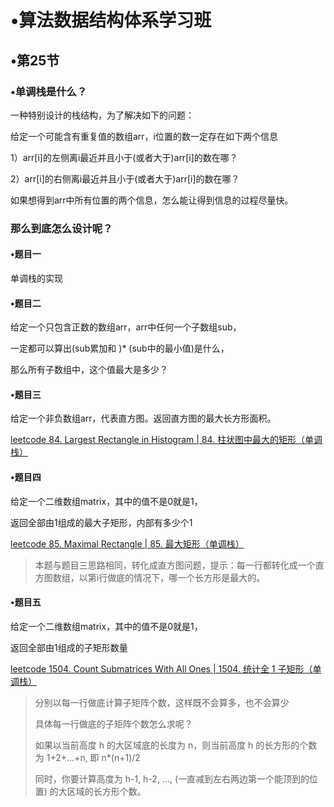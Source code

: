 # •算法数据结构体系学习班

## •第25节

### •单调栈是什么？

一种特别设计的栈结构，为了解决如下的问题：

给定一个可能含有重复值的数组arr，i位置的数一定存在如下两个信息

1）arr[i]的左侧离i最近并且小于(或者大于)arr[i]的数在哪？

2）arr[i]的右侧离i最近并且小于(或者大于)arr[i]的数在哪？

如果想得到arr中所有位置的两个信息，怎么能让得到信息的过程尽量快。

### 那么到底怎么设计呢？

#### •题目一

单调栈的实现

#### •题目二

给定一个只包含正数的数组arr，arr中任何一个子数组sub，

一定都可以算出(sub累加和 )* (sub中的最小值)是什么，

那么所有子数组中，这个值最大是多少？

#### •题目三

给定一个非负数组arr，代表直方图。返回直方图的最大长方形面积。

[leetcode 84. Largest Rectangle in Histogram | 84. 柱状图中最大的矩形（单调栈）](https://blog.csdn.net/sinat_42483341/article/details/120302405)

#### •题目四

给定一个二维数组matrix，其中的值不是0就是1，

返回全部由1组成的最大子矩形，内部有多少个1

[leetcode 85. Maximal Rectangle | 85. 最大矩形（单调栈）](https://blog.csdn.net/sinat_42483341/article/details/120326122)

> 本题与题目三思路相同，转化成直方图问题，提示：每一行都转化成一个直方图数组，以第i行做底的情况下，哪一个长方形是最大的。

#### •题目五

给定一个二维数组matrix，其中的值不是0就是1，

返回全部由1组成的子矩形数量

[leetcode 1504. Count Submatrices With All Ones | 1504. 统计全 1 子矩形（单调栈）](https://hanquan.blog.csdn.net/article/details/120675103)

> 分别以每一行做底计算子矩阵个数，这样既不会算多，也不会算少
>
> 具体每一行做底的子矩阵个数怎么求呢？
>
> 如果以当前高度 h 的大区域底的长度为 n，则当前高度 h 的长方形的个数为 1+2+...+n, 即 n*(n+1)/2
>
> 同时，你要计算高度为 h-1, h-2, ..., (一直减到左右两边第一个能顶到的位置) 的大区域的长方形个数。